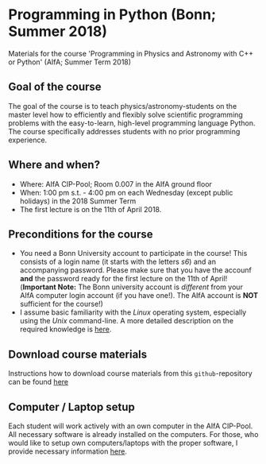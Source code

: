 # Programming in Python (Bonn; Summer 2018)
Materials for the course 'Programming in Physics and Astronomy with C++ or Python' (AIfA; Summer Term 2018)

## Goal of the course
The goal of the course is to teach physics/astronomy-students on the
master level how to efficiently and flexibly solve scientific
programming problems with the easy-to-learn, high-level programming
language Python. The course specifically addresses students with no
prior programming experience.

## Where and when?
 - Where: AIfA CIP-Pool; Room 0.007 in the AIfA ground floor
 - When: 1:00 pm s.t. - 4:00 pm on each Wednesday (except public holidays) in the 2018 Summer Term
 - The first lecture is on the 11th of April 2018.

## Preconditions for the course
 - You need a Bonn University account to participate in the course! This consists of a login name (it starts with the letters *s6*) and an accompanying password. Please make sure that you have the accounf **and** the password ready for the first lecture on the 11th of April! (**Important Note:** The Bonn university account is *different* from your AIfA computer login account (if you have one!). The AIfA account is **NOT** sufficient for the course!)
- I assume basic familiarity with the *Linux* operating system, especially using the *Unix* command-line. A more detailed description on the required knowledge is [here](https://github.com/terben/Programming_in_Python_Bonn_Summer_2018/tree/master/Linux).

## Download course materials
Instructions how to download course materials from this `github`-repository can be found [here](https://github.com/terben/Programming_in_Python_Bonn_Summer_2018/tree/master/retrieve_materials)

## Computer / Laptop setup
Each student will work actively with an own computer in the AIfA CIP-Pool. All necessary software is already installed on the computers. For those, who would like to setup own computers/laptops with the proper software, I provide necessary information [here](https://github.com/terben/Programming_in_Python_Bonn_Summer_2018/tree/master/computer_setup).
